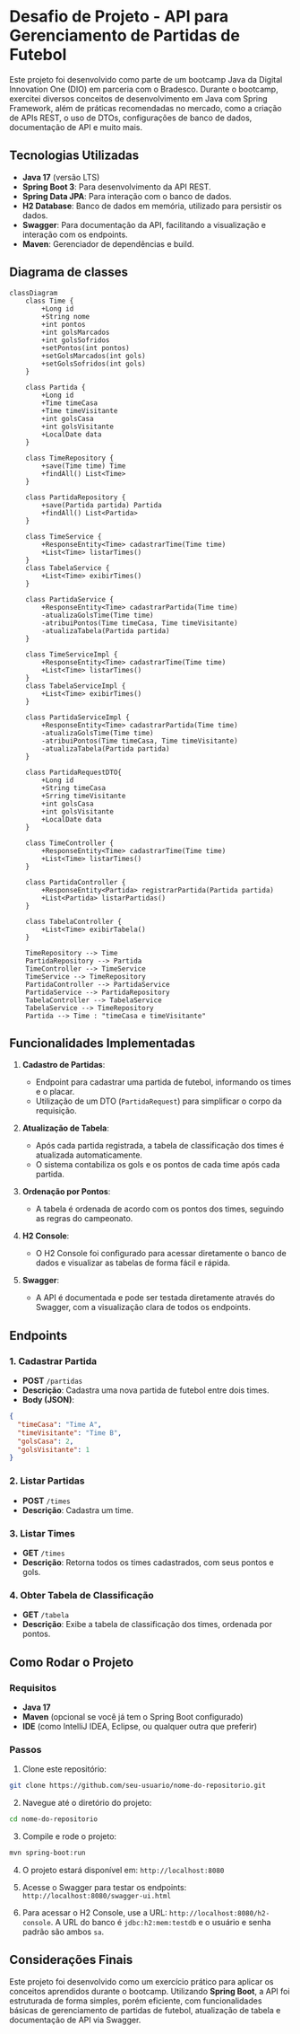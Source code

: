 
# Desafio de Projeto - API para Gerenciamento de Partidas de Futebol

Este projeto foi desenvolvido como parte de um bootcamp Java da Digital Innovation One (DIO) em parceria com o Bradesco. Durante o bootcamp, exercitei diversos conceitos de desenvolvimento em Java com Spring Framework, além de práticas recomendadas no mercado, como a criação de APIs REST, o uso de DTOs, configurações de banco de dados, documentação de API e muito mais.

## Tecnologias Utilizadas

- **Java 17** (versão LTS)
- **Spring Boot 3**: Para desenvolvimento da API REST.
- **Spring Data JPA**: Para interação com o banco de dados.
- **H2 Database**: Banco de dados em memória, utilizado para persistir os dados.
- **Swagger**: Para documentação da API, facilitando a visualização e interação com os endpoints.
- **Maven**: Gerenciador de dependências e build.

## Diagrama de classes
```mermaid
classDiagram
    class Time {
        +Long id
        +String nome
        +int pontos
        +int golsMarcados
        +int golsSofridos
        +setPontos(int pontos)
        +setGolsMarcados(int gols)
        +setGolsSofridos(int gols)
    }
    
    class Partida {
        +Long id
        +Time timeCasa
        +Time timeVisitante
        +int golsCasa
        +int golsVisitante
        +LocalDate data
    }
    
    class TimeRepository {
        +save(Time time) Time
        +findAll() List<Time>
    }

    class PartidaRepository {
        +save(Partida partida) Partida
        +findAll() List<Partida>
    }

    class TimeService {
        +ResponseEntity<Time> cadastrarTime(Time time)
        +List<Time> listarTimes()
    }
    class TabelaService {
        +List<Time> exibirTimes()
    }

    class PartidaService {
        +ResponseEntity<Time> cadastrarPartida(Time time)
        -atualizaGolsTime(Time time)
        -atribuiPontos(Time timeCasa, Time timeVisitante)
        -atualizaTabela(Partida partida)
    }

    class TimeServiceImpl {
        +ResponseEntity<Time> cadastrarTime(Time time)
        +List<Time> listarTimes()
    }
    class TabelaServiceImpl {
        +List<Time> exibirTimes()
    }

    class PartidaServiceImpl {
        +ResponseEntity<Time> cadastrarPartida(Time time)
        -atualizaGolsTime(Time time)
        -atribuiPontos(Time timeCasa, Time timeVisitante)
        -atualizaTabela(Partida partida)
    }

    class PartidaRequestDTO{
        +Long id
        +String timeCasa
        +Srring timeVisitante
        +int golsCasa
        +int golsVisitante
        +LocalDate data
    }

    class TimeController {
        +ResponseEntity<Time> cadastrarTime(Time time)
        +List<Time> listarTimes()
    }

    class PartidaController {
        +ResponseEntity<Partida> registrarPartida(Partida partida)
        +List<Partida> listarPartidas()
    }

    class TabelaController {
        +List<Time> exibirTabela()
    }

    TimeRepository --> Time
    PartidaRepository --> Partida
    TimeController --> TimeService
    TimeService --> TimeRepository
    PartidaController --> PartidaService
    PartidaService --> PartidaRepository
    TabelaController --> TabelaService
    TabelaService --> TimeRepository
    Partida --> Time : "timeCasa e timeVisitante"
```

## Funcionalidades Implementadas

1. **Cadastro de Partidas**:
   - Endpoint para cadastrar uma partida de futebol, informando os times e o placar.
   - Utilização de um DTO (`PartidaRequest`) para simplificar o corpo da requisição.
   
2. **Atualização de Tabela**:
   - Após cada partida registrada, a tabela de classificação dos times é atualizada automaticamente.
   - O sistema contabiliza os gols e os pontos de cada time após cada partida.

3. **Ordenação por Pontos**:
   - A tabela é ordenada de acordo com os pontos dos times, seguindo as regras do campeonato.
   
4. **H2 Console**:
   - O H2 Console foi configurado para acessar diretamente o banco de dados e visualizar as tabelas de forma fácil e rápida.

5. **Swagger**:
   - A API é documentada e pode ser testada diretamente através do Swagger, com a visualização clara de todos os endpoints.

## Endpoints

### 1. **Cadastrar Partida**
- **POST** `/partidas`
- **Descrição**: Cadastra uma nova partida de futebol entre dois times.
- **Body (JSON)**:
```json
{
  "timeCasa": "Time A",
  "timeVisitante": "Time B",
  "golsCasa": 2,
  "golsVisitante": 1
}
```

### 2. **Listar Partidas**
- **POST** `/times`
- **Descrição**: Cadastra um time.

### 3. **Listar Times**
- **GET** `/times`
- **Descrição**: Retorna todos os times cadastrados, com seus pontos e gols.

### 4. **Obter Tabela de Classificação**
- **GET** `/tabela`
- **Descrição**: Exibe a tabela de classificação dos times, ordenada por pontos.

## Como Rodar o Projeto

### Requisitos

- **Java 17**
- **Maven** (opcional se você já tem o Spring Boot configurado)
- **IDE** (como IntelliJ IDEA, Eclipse, ou qualquer outra que preferir)

### Passos

1. Clone este repositório:

```bash
git clone https://github.com/seu-usuario/nome-do-repositorio.git
```

2. Navegue até o diretório do projeto:

```bash
cd nome-do-repositorio
```

3. Compile e rode o projeto:

```bash
mvn spring-boot:run
```

4. O projeto estará disponível em: `http://localhost:8080`

5. Acesse o Swagger para testar os endpoints: `http://localhost:8080/swagger-ui.html`

6. Para acessar o H2 Console, use a URL: `http://localhost:8080/h2-console`. A URL do banco é `jdbc:h2:mem:testdb` e o usuário e senha padrão são ambos `sa`.

## Considerações Finais

Este projeto foi desenvolvido como um exercício prático para aplicar os conceitos aprendidos durante o bootcamp. Utilizando **Spring Boot**, a API foi estruturada de forma simples, porém eficiente, com funcionalidades básicas de gerenciamento de partidas de futebol, atualização de tabela e documentação de API via Swagger.

